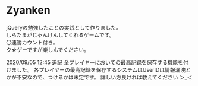 # Zyanken

jQueryの勉強したことの実践として作りました。<br>
しらたまがじゃんけんしてくれるゲームです。<br>
〇連勝カウント付き。<br>
ク☆ゲーですが楽しんでください。<br>

<kbd></kbd>

2020/09/05 12:45 追記
全プレイヤーにおいての最高記録を保存する機能を付けました。
各プレイヤーの最高記録を保存するシステムはUserIDは情報漏洩とかが不安なので、つけるかは未定です。
詳しい方良ければ教えてください ＞_＜
